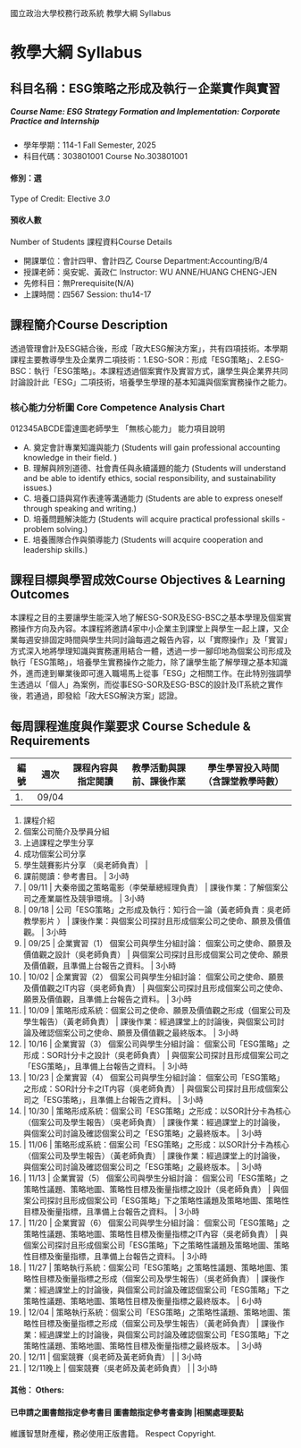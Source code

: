 國立政治大學校務行政系統 教學大綱 Syllabus
# 教學大綱 Syllabus
##  科目名稱：ESG策略之形成及執行－企業實作與實習
#####  Course Name: ESG Strategy Formation and Implementation: Corporate Practice and Internship
  * 學年學期：114-1 Fall Semester, 2025 
  * 科目代碼：303801001 Course No.303801001
#### 修別：選
Type of Credit: Elective 
_3.0_
#### 預收人數
Number of Students
課程資料Course Details
  * 開課單位：會計四甲、會計四乙 Course Department:Accounting/B/4 
  * 授課老師：吳安妮、黃政仁 Instructor: WU ANNE/HUANG CHENG-JEN 
  * 先修科目：無Prerequisite(N/A)
  * 上課時間：四567 Session: thu14-17 
##  課程簡介Course Description
透過管理會計及ESG結合後，形成「政大ESG解決方案」，共有四項技術。本學期課程主要教導學生及企業界二項技術：1.ESG-SOR：形成「ESG策略」、2.ESG-BSC：執行「ESG策略」。本課程透過個案實作及實習方式，讓學生與企業界共同討論設計此「ESG」二項技術，培養學生學理的基本知識與個案實務操作之能力。
###  核心能力分析圖 Core Competence Analysis Chart
012345ABCDE雷達圖老師學生
「無核心能力」 
能力項目說明
  * A. 奠定會計專業知識與能力 (Students will gain professional accounting knowledge in their field. )
  * B. 理解與辨別道德、社會責任與永續議題的能力 (Students will understand and be able to identify ethics, social responsibility, and sustainability issues.)
  * C. 培養口語與寫作表達等溝通能力 (Students are able to express oneself through speaking and writing.)
  * D. 培養問題解決能力 (Students will acquire practical professional skills - problem solving.)
  * E. 培養團隊合作與領導能力 (Students will acquire cooperation and leadership skills.)
##  課程目標與學習成效Course Objectives & Learning Outcomes 
本課程之目的主要讓學生能深入地了解ESG-SOR及ESG-BSC之基本學理及個案實務操作方向及內容。本課程將邀請4家中小企業主到課堂上與學生一起上課，又企業每週安排固定時間與學生共同討論每週之報告內容，以「實際操作」及「實習」方式深入地將學理知識與實務運用結合一體，透過一步一腳印地為個案公司形成及執行「ESG策略」，培養學生實務操作之能力，除了讓學生能了解學理之基本知識外，進而達到畢業後即可進入職場馬上從事「ESG」之相關工作。在此特別強調學生透過以「個人」為案例，而從事ESG-SOR及ESG-BSC的設計及IT系統之實作後，若通過，即發給「政大ESG解決方案」認證。
##  每周課程進度與作業要求 Course Schedule & Requirements
編號 |  週次 |  課程內容與指定閱讀 |  教學活動與課前、課後作業 |  學生學習投入時間 （含課堂教學時數）  
---|---|---|---|---  
1. |  09/04 | 
  1. 課程介紹
  2. 個案公司簡介及學員分組
  3. 上過課程之學生分享
  4. 成功個案公司分享
  5. 學生競賽影片分享
（吳老師負責） | 
  1. 課前閱讀：參考書目。
|  3小時  
2. |  09/11 |  大秦帝國之策略電影（李榮華總經理負責） |  課後作業：了解個案公司之產業屬性及競爭環境。 |  3小時  
3. |  09/18 |  公司「ESG策略」之形成及執行：知行合一論（黃老師負責：吳老師教學影片 ） |  課後作業：與個案公司探討且形成個案公司之使命、願景及價值觀。 |  3小時  
4. |  09/25 |  企業實習（1） 個案公司與學生分組討論： 個案公司之使命、願景及價值觀之設計（吳老師負責） |  與個案公司探討且形成個案公司之使命、願景及價值觀，且準備上台報告之資料。 |  3小時  
5. |  10/02 |  企業實習（2） 個案公司與學生分組討論： 個案公司之使命、願景及價值觀之IT内容（吳老師負責） |  與個案公司探討且形成個案公司之使命、願景及價值觀，且準備上台報告之資料。 |  3小時  
6. |  10/09 |  策略形成系統：個案公司之使命、願景及價值觀之形成（個案公司及學生報告）（黃老師負責） |  課後作業：經過課堂上的討論後，與個案公司討論及確認個案公司之使命、願景及價值觀之最終版本。 |  3小時  
7. |  10/16 |  企業實習（3） 個案公司與學生分組討論： 個案公司「ESG策略」之形成：SOR計分卡之設計（吳老師負責） |  與個案公司探討且形成個案公司之「ESG策略」，且準備上台報告之資料。 |  3小時  
8. |  10/23 |  企業實習（4） 個案公司與學生分組討論： 個案公司「ESG策略」之形成：SOR計分卡之IT内容（吳老師負責） |  與個案公司探討且形成個案公司之「ESG策略」，且準備上台報告之資料。 |  3小時  
9. |  10/30 |  策略形成系統：個案公司「ESG策略」之形成：以SOR計分卡為核心（個案公司及學生報告）（吳老師負責） |  課後作業：經過課堂上的討論後，與個案公司討論及確認個案公司之「ESG策略」之最終版本。 |  3小時  
10. |  11/06 |  策略形成系統：個案公司「ESG策略」之形成：以SOR計分卡為核心（個案公司及學生報告）（黃老師負責） |  課後作業：經過課堂上的討論後，與個案公司討論及確認個案公司之「ESG策略」之最終版本。 |  3小時  
11. |  11/13 |  企業實習（5） 個案公司與學生分組討論： 個案公司「ESG策略」之策略性議題、策略地圖、策略性目標及衡量指標之設計（吳老師負責） |  與個案公司探討且形成個案公司「ESG策略」下之策略性議題及策略地圖、策略性目標及衡量指標，且準備上台報告之資料。 |  3小時  
12. |  11/20 |  企業實習（6） 個案公司與學生分組討論： 個案公司「ESG策略」之策略性議題、策略地圖、策略性目標及衡量指標之IT內容（吳老師負責） |  與個案公司探討且形成個案公司「ESG策略」下之策略性議題及策略地圖、策略性目標及衡量指標，且準備上台報告之資料。 |  3小時  
13. |  11/27 |  策略執行系統：個案公司「ESG策略」之策略性議題、策略地圖、策略性目標及衡量指標之形成（個案公司及學生報告）（吳老師負責） |  課後作業：經過課堂上的討論後，與個案公司討論及確認個案公司「ESG策略」下之策略性議題、策略地圖、策略性目標及衡量指標之最終版本。 |  6小時  
14. |  12/04 |  策略執行系統：個案公司「ESG策略」之策略性議題、策略地圖、策略性目標及衡量指標之形成（個案公司及學生報告）（黃老師負責） |  課後作業：經過課堂上的討論後，與個案公司討論及確認個案公司「ESG策略」下之策略性議題、策略地圖、策略性目標及衡量指標之最終版本。 |  3小時  
15. |  12/11 |  個案競賽（吳老師及黃老師負責） |  |  3小時  
16. |  12/11晚上 |  個案競賽（吳老師及黃老師負責） |  |  3小時  
####  其他： Others:
####  已申請之圖書館指定參考書目  圖書館指定參考書查詢 |相關處理要點
維護智慧財產權，務必使用正版書籍。 Respect Copyright.